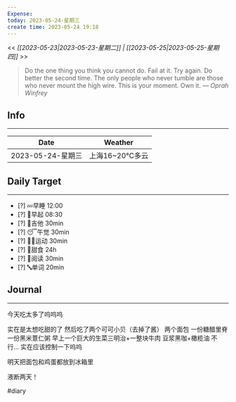 ```yaml
---
Expense: 
today: 2023-05-24-星期三
create time: 2023-05-24 19:18
---
```


<< *[[2023-05-23|2023-05-23-星期二]] | [[2023-05-25|2023-05-25-星期四]]* >>


> Do the one thing you think you cannot do. Fail at it. Try again. Do better the second time. The only people who never tumble are those who never mount the high wire. This is your moment. Own it.
> — <cite>Oprah Winfrey</cite>


## Info
***
| Date        | Weather      | 
| ----------- | ------------ |
| 2023-05-24-星期三 |  上海16~20℃多云 |


## Daily Target 
***
- [?] 💤早睡   12:00
- [?] 🌅早起    08:30
- [?] 🎵吉他    30min
- [?] 😴午觉    30min
- [?] 🏃‍♀️运动    30min  
- [?] 🚫甜食    24h
- [?] 📖阅读    30min 
- [?] 🔤单词    20min    


##  Journal
***
今天吃太多了呜呜呜

实在是太想吃甜的了
然后吃了两个可可小贝（去掉了酱）
两个面包
一份糖醋里脊
一份黑米薏仁粥
早上一个巨大的生菜三明治+一整块牛肉
豆浆黑咖+橄榄油
不行... 实在应该控制一下呜呜

明天把面包和鸡蛋都放到冰箱里

液断两天！



#diary
